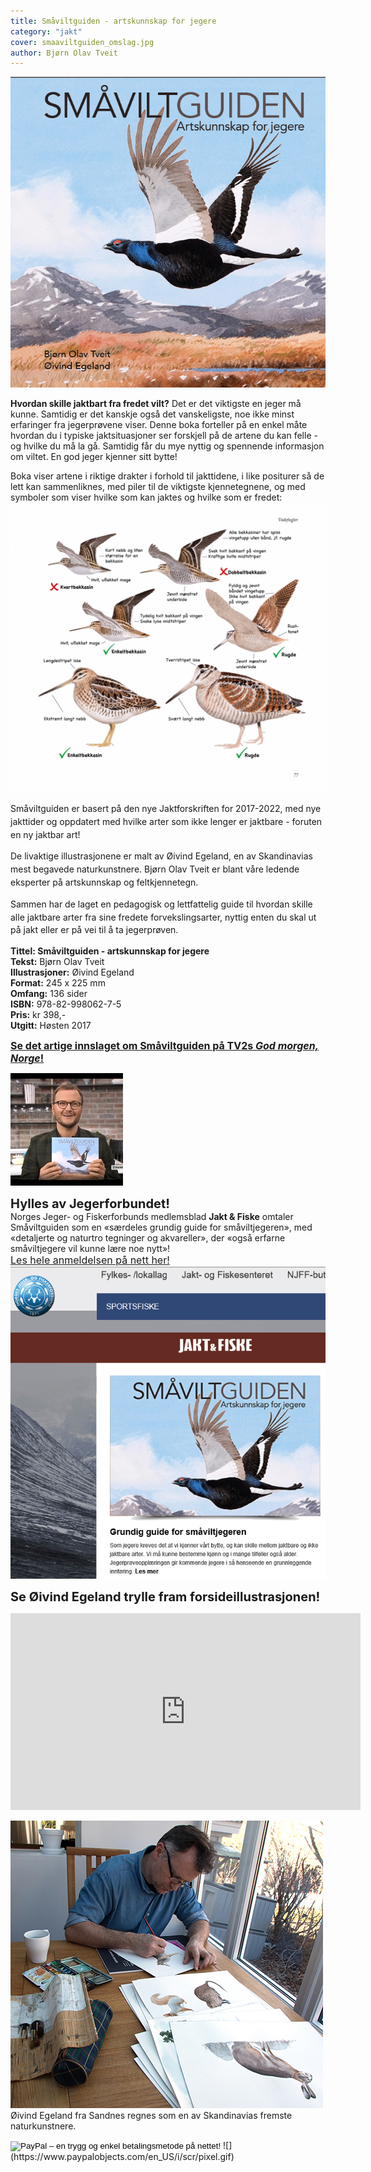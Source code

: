 ```yaml
---
title: Småviltguiden - artskunnskap for jegere
category: "jakt"
cover: smaaviltguiden_omslag.jpg
author: Bjørn Olav Tveit
---
```

![Ørn forlag | Småviltguiden - artskunnskap for jegere](./smaaviltguiden_omslag.jpg)

**Hvordan skille jaktbart fra fredet vilt?** Det er det viktigste en jeger må kunne. Samtidig er det kanskje også det vanskeligste, noe ikke minst erfaringer fra jegerprøvene viser. Denne boka forteller på en enkel måte hvordan du i typiske jaktsituasjoner ser forskjell på de artene du kan felle - og hvilke du må la gå. Samtidig får du mye nyttig og spennende informasjon om viltet. En god jeger kjenner sitt bytte!

Boka viser artene i riktige drakter i forhold til jakttidene, i like positurer så de lett kan sammenliknes, med piler til de viktigste kjennetegnene, og med symboler som viser hvilke som kan jaktes og hvilke som er fredet:  
![Vadefugler 3](./vadere_oppslag4b.jpg)

<span style="line-height: 20.79px;">Småviltguiden er basert på den nye Jaktforskriften for 2017-2022, med nye jakttider og oppdatert med hvilke arter som ikke lenger er jaktbare - foruten en ny jaktbar art!</span>

<span style="line-height: 20.79px;">De livaktige illustrasjonene er malt av Øivind Egeland, en av Skandinavias mest begavede naturkunstnere. Bjørn Olav Tveit er blant våre ledende eksperter på artskunnskap og feltkjennetegn.</span>

<span style="line-height: 20.79px;">Sammen har de laget en pedagogisk og lettfattelig guide til hvordan skille alle jaktbare arter fra sine fredete forvekslingsarter, nyttig enten du skal ut på jakt eller er på vei til å ta jegerprøven.</span>

**Tittel: Småviltguiden - artskunnskap for jegere**  
**Tekst:** Bjørn Olav Tveit  
**Illustrasjoner:** Øivind Egeland  
**Format:** 245 x 225 mm  
**Omfang:** 136 sider  
**ISBN:** 978-82-998062-7-5  
**Pris:** kr 398,-  
**Utgitt:** Høsten 2017

<span style="font-size: 16px;">**[Se det artige innslaget om Småviltguiden på TV2s _God morgen, Norge_!](http://www.tv2.no/v/1236888/)**</span>

[![](./large_smaaviltguiden_tv2_gmn_0.jpg)](http://www.tv2.no/v/1236888/)

<span style="font-size: 20px;">**Hylles av Jegerforbundet!**</span>  
Norges Jeger- og Fiskerforbunds medlemsblad **Jakt & Fiske** omtaler Småviltguiden som en «særdeles grundig guide for småviltjegeren», med «detaljerte og naturtro tegninger og akvareller», der «også erfarne småviltjegere vil kunne lære noe nytt»!  
[<span style="font-size: 16px;">Les hele anmeldelsen på nett her!</span>  
![](./njff-anmeldelse_smal.jpg)](https://www.njff.no/tema/jaktogfiske/Sider/Grundig-guide-for-smaviltjegeren.aspx)

<span style="font-size: 20px;">**Se Øivind Egeland trylle fram forsideillustrasjonen!**</span>

<iframe allowfullscreen="" frameborder="0" height="315" src="https://www.youtube.com/embed/JF_mCf7Zyig?rel=0" width="560"></iframe>

![](./egeland_ulv1c_small.jpg)  
Øivind Egeland fra Sandnes regnes som en av Skandinavias fremste naturkunstnere.

<form action="https://www.paypal.com/cgi-bin/webscr" method="post" target="_top"><input name="cmd" type="hidden" value="_s-xclick"> <input name="hosted_button_id" type="hidden" value="VVZ3ZFMKLQAAU"> <input alt="PayPal – en trygg og enkel betalingsmetode på nettet!" border="0" name="submit" src="https://www.paypalobjects.com/no_NO/NO/i/btn/btn_buynowCC_LG.gif" type="image"> ![](https://www.paypalobjects.com/en_US/i/scr/pixel.gif)</form>